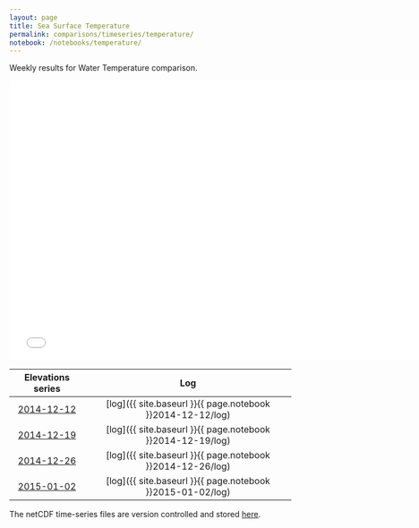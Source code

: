 ```yaml
---
layout: page
title: Sea Surface Temperature
permalink: comparisons/timeseries/temperature/
notebook: /notebooks/temperature/
---
```


Weekly results for Water Temperature comparison.

<iframe width="750" height="500" frameBorder="0" src="{{ site.baseurl }}{{ page.notebook }}2015-01-02/temperature.html" name="iframe_tmp"> <p>Your browser does not support iframes.</p> </iframe>


| Elevations series                                                                                             | Log                                                        |
|:-------------------------------------------------------------------------------------------------------------:|:----------------------------------------------------------:|
| <a href="{{ site.baseurl }}{{ page.notebook }}2014-12-12/temperature.html" target="iframe_tmp">2014-12-12</a> | [log]({{ site.baseurl }}{{ page.notebook }}2014-12-12/log) |
| <a href="{{ site.baseurl }}{{ page.notebook }}2014-12-19/temperature.html" target="iframe_tmp">2014-12-19</a> | [log]({{ site.baseurl }}{{ page.notebook }}2014-12-19/log) |
| <a href="{{ site.baseurl }}{{ page.notebook }}2014-12-26/temperature.html" target="iframe_tmp">2014-12-26</a> | [log]({{ site.baseurl }}{{ page.notebook }}2014-12-26/log) |
| <a href="{{ site.baseurl }}{{ page.notebook }}2015-01-02/temperature.html" target="iframe_tmp">2015-01-02</a> | [log]({{ site.baseurl }}{{ page.notebook }}2015-01-02/log) |

The netCDF time-series files are version controlled and stored [here](https://github.com/ocefpaf/secoora/tree/gh-pages/notebooks/temperature).
